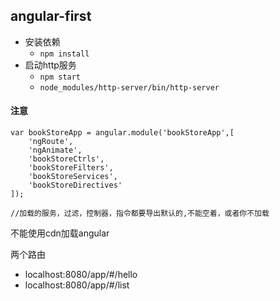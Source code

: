 ## angular-first


* 安装依赖
	* `npm install`
* 启动http服务
	* `npm start`
	* `node_modules/http-server/bin/http-server`


#### 注意

```
var bookStoreApp = angular.module('bookStoreApp',[
    'ngRoute',
    'ngAnimate',
    'bookStoreCtrls',
    'bookStoreFilters',
    'bookStoreServices',
    'bookStoreDirectives'
]);

//加载的服务，过滤，控制器，指令都要导出默认的,不能空着，或者你不加载
```

不能使用cdn加载angular

两个路由

* localhost:8080/app/#/hello
* localhost:8080/app/#/list
